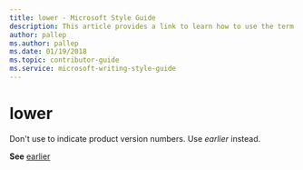 ```yaml
---
title: lower - Microsoft Style Guide
description: This article provides a link to learn how to use the term lower in Microsoft documents.
author: pallep
ms.author: pallep
ms.date: 01/19/2018
ms.topic: contributor-guide
ms.service: microsoft-writing-style-guide
---
```


# lower

Don't use to indicate product version numbers. Use *earlier* instead.

**See** [earlier](~/a-z-word-list-term-collections/e/earlier.md)
